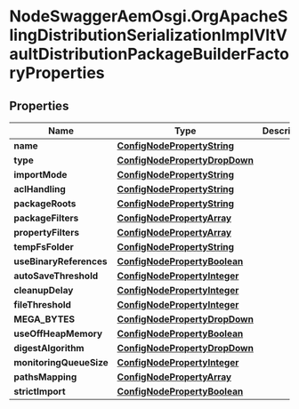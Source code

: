 # NodeSwaggerAemOsgi.OrgApacheSlingDistributionSerializationImplVltVaultDistributionPackageBuilderFactoryProperties

## Properties

Name | Type | Description | Notes
------------ | ------------- | ------------- | -------------
**name** | [**ConfigNodePropertyString**](ConfigNodePropertyString.md) |  | [optional] 
**type** | [**ConfigNodePropertyDropDown**](ConfigNodePropertyDropDown.md) |  | [optional] 
**importMode** | [**ConfigNodePropertyString**](ConfigNodePropertyString.md) |  | [optional] 
**aclHandling** | [**ConfigNodePropertyString**](ConfigNodePropertyString.md) |  | [optional] 
**packageRoots** | [**ConfigNodePropertyString**](ConfigNodePropertyString.md) |  | [optional] 
**packageFilters** | [**ConfigNodePropertyArray**](ConfigNodePropertyArray.md) |  | [optional] 
**propertyFilters** | [**ConfigNodePropertyArray**](ConfigNodePropertyArray.md) |  | [optional] 
**tempFsFolder** | [**ConfigNodePropertyString**](ConfigNodePropertyString.md) |  | [optional] 
**useBinaryReferences** | [**ConfigNodePropertyBoolean**](ConfigNodePropertyBoolean.md) |  | [optional] 
**autoSaveThreshold** | [**ConfigNodePropertyInteger**](ConfigNodePropertyInteger.md) |  | [optional] 
**cleanupDelay** | [**ConfigNodePropertyInteger**](ConfigNodePropertyInteger.md) |  | [optional] 
**fileThreshold** | [**ConfigNodePropertyInteger**](ConfigNodePropertyInteger.md) |  | [optional] 
**MEGA_BYTES** | [**ConfigNodePropertyDropDown**](ConfigNodePropertyDropDown.md) |  | [optional] 
**useOffHeapMemory** | [**ConfigNodePropertyBoolean**](ConfigNodePropertyBoolean.md) |  | [optional] 
**digestAlgorithm** | [**ConfigNodePropertyDropDown**](ConfigNodePropertyDropDown.md) |  | [optional] 
**monitoringQueueSize** | [**ConfigNodePropertyInteger**](ConfigNodePropertyInteger.md) |  | [optional] 
**pathsMapping** | [**ConfigNodePropertyArray**](ConfigNodePropertyArray.md) |  | [optional] 
**strictImport** | [**ConfigNodePropertyBoolean**](ConfigNodePropertyBoolean.md) |  | [optional] 


